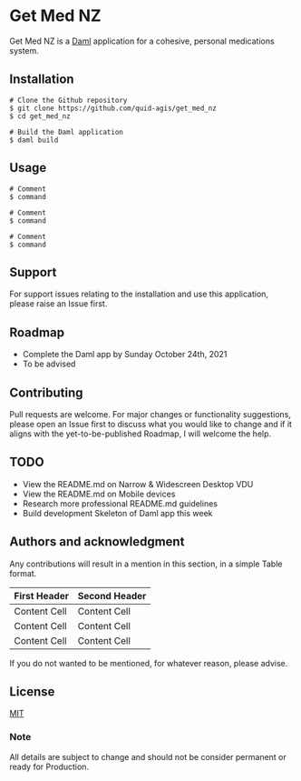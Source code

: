 # Get Med NZ

Get Med NZ is a [Daml](https://daml.com/) application for a cohesive, personal medications system.

## Installation

```
# Clone the Github repository
$ git clone https://github.com/quid-agis/get_med_nz
$ cd get_med_nz

# Build the Daml application
$ daml build
```

## Usage

```
# Comment
$ command

# Comment
$ command

# Comment
$ command
```

## Support

For support issues relating to the installation and use this application, please raise an Issue first.

## Roadmap

* Complete the Daml app by Sunday October 24th, 2021
* To be advised

## Contributing
Pull requests are welcome. For major changes or functionality suggestions, please open an Issue first to discuss what you would like to change and if it aligns with the yet-to-be-published Roadmap, I will welcome the help.

## TODO
* View the README.md on Narrow & Widescreen Desktop VDU
* View the README.md on Mobile devices
* Research more professional README.md guidelines
* Build development Skeleton of Daml app this week

## Authors and acknowledgment

Any contributions will result in a mention in this section, in a simple Table format.

| First Header  | Second Header |
| ------------- | ------------- |
| Content Cell  | Content Cell  |
| Content Cell  | Content Cell  |
| Content Cell  | Content Cell  |

If you do not wanted to be mentioned, for whatever reason, please advise.

## License
[MIT](https://choosealicense.com/licenses/mit/)

### Note
All details are subject to change and should not be consider permanent or ready for Production.